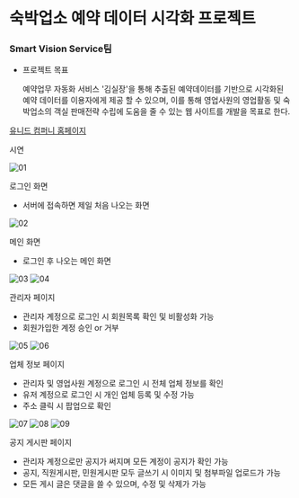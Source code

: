 # 숙박업소 예약 데이터 시각화 프로젝트

### Smart Vision Service팀


- 프로젝트 목표
  
  예약업무 자동화 서비스 '김실장'을 통해 추출된 예약데이터를 기반으로 시각화된
  예약 데이터를 이용자에게 제공 할 수 있으며, 이를 통해 영업사원의 영업활동 및
  숙박업소의 객실 판매전략 수립에 도움을 줄 수 있는 웹 사이트를 개발을 목표로 한다.


[유니드 컴퍼니 홈페이지](https://unidcompany.com/)


시연

![01](https://github.com/pwj7773/SVS/assets/129372470/9501d5cd-3b0f-4cb2-a280-341838c4a716)

로그인 화면
  - 서버에 접속하면 제일 처음 나오는 화면




![02](https://github.com/pwj7773/SVS/assets/129372470/41e0cf84-26bc-4a9c-b6db-6e3cd8faf5fe)

메인 화면
  - 로그인 후 나오는 메인 화면




![03](https://github.com/pwj7773/SVS/assets/129372470/d9af6c8c-8e85-4745-9d1f-53bcc81c6cab)
![04](https://github.com/pwj7773/SVS/assets/129372470/3b639142-ff27-4022-a059-654f5d94fc8a)

관리자 페이지
  - 관리자 계정으로 로그인 시 회원목록 확인 및 비활성화 가능
  - 회원가입한 계정 승인 or 거부




![05](https://github.com/pwj7773/SVS/assets/129372470/631de989-c114-4068-8d4c-d7193cd7bce9)
![06](https://github.com/pwj7773/SVS/assets/129372470/1c06c441-cdea-4b7b-82ab-42e71ebef151)

업체 정보 페이지
  - 관리자 및 영업사원 계정으로 로그인 시 전체 업체 정보를 확인
  - 유저 계정으로 로그인 시 개인 업체 등록 및 수정 가능
  - 주소 클릭 시 팝업으로 확인




![07](https://github.com/pwj7773/SVS/assets/129372470/2940bc04-f2f6-4575-9b91-79387578c29c)
![08](https://github.com/pwj7773/SVS/assets/129372470/c1a2adfe-64f9-4fb6-b6b0-1473b290cdd3)
![09](https://github.com/pwj7773/SVS/assets/129372470/e1b42e1e-8f3f-4c85-943c-18204dd1370b)

공지 게시판 페이지
  - 관리자 계정으로만 공지가 써지며 모든 계정이 공지가 확인 가능
  - 공지, 직원게시판, 민원게시판 모두 글쓰기 시 이미지 및 첨부파일 업로드가 가능
  - 모든 게시 글은 댓글을 쓸 수 있으며, 수정 및 삭제가 가능
